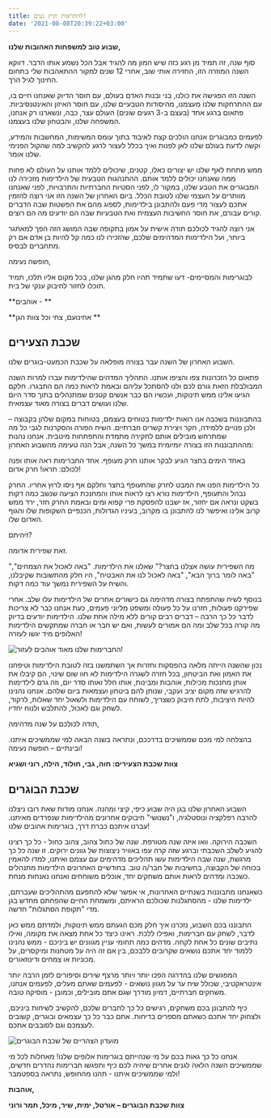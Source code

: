 ```yaml
---
title: להתראות וקיץ נעים!
date: '2021-08-08T20:39:22+03:00'
---
```

**שבוע טוב למשפחות האהובות שלנו,**

סוף שנה, זה תמיד מן רגע כזה שיש המון מה להגיד אבל הכל נשמע אותו הדבר. דווקא השנה המוזרה הזו, החזירה אותי שוב, אחרי 12 שנים למקור ההתאהבות שלי בתחום החינוך לגיל הרך. 

השנה הזו הפגישה את כולנו, בני ובנות האדם בעולם, עם חוסר הדיוק שאנחנו חיים בו, עם ההתרחקות שלנו מעצמנו, מהיסודות הטבעיים שלנו, עם חוסר האיזון והאינטנסיביות. פתאום ברגע אחד (בעצם ב-3 רגעים שונים) העולם עצר, כבה, ונשארנו רק אנחנו, המשפחה שלנו, והבטחון שלנו בעצמנו. 

לפעמים כמבוגרים אנחנו הולכים קצת לאיבוד בתוך עומס המשימות, המחשבות והמידע, וקשה לדעת בעולם שלנו לאן לפנות ואיך בכלל לעצור לרגע להקשיב למה שהקול הפנימי שלנו אומר. 

ממש מתחת לאף שלנו יש יצורים כאלו, קטנים, שיכולים ללמד אותנו על העולם לא פחות ממה שאנחנו  יכולים ללמד אותם. ההתנהגות הטבעית של הילדימות מזכירה לנו המבוגרים את הטבע שלנו, במקור לו, לפני הסטיות החברתיות והתרבויות, לפני שאנחנו מוותרים על העצמי שלנו לטובת הכלל. ביום האחרון של השנה הזו אני רוצה להזמין אתכם לעצור מדי פעם ולהתבונן בילדימות, לספוג מהם את הפשטות שבה הדברים קורים עבורם, את חוסר החשיבות העצמית ואת הטבעיות שבה הם יודעים מה הם רוצים. 

אני רוצה להגיד לכולכם תודה אישית על אמון בתקופה שבה המושג הזה הפך למאתגר ביותר, ועל הילדימות המדהימים שלכם, שהזכירו לנו כמה קל להיות בן אדם אם רק מתחברים לבסיס. 

חופשה נעימה, 

לבוגרימות והמסיימים- דעו שתמיד תהיו חלק מהגן שלנו, בכל מקום אליו תלכו, תמיד תוכלו לחזור לחיבוק ענקי של בית.

**אוהבים - **

**אחינועם, צחי וכל צוות הגן **



## שכבת הצעירים

השבוע האחרון של השנה עבר בצורה מופלאה על שכבת הכמעט-בוגרים שלנו.

פתאום כל הזכרונות צפו והציפו אותנו. התהליך המדהים שהילדימות עברו למרות השנה המבולבלת הזאת גורם לכם ולנו להסתכל עליהם ובאמת לראות כמה הם התבגרו. חלקם הגיעו אלינו ממש תינוקות, ועכשיו הם כבר אנשים קטנים שמתנהלים בתוך סדר היום שלנו ועושים דברים בצורה מאוד עצמאית.

בהתבוננות בשכבה אנו רואות ילדימות בטוחים בעצמם, בטוחות במקום שלהן בקבוצה – ולכן פנויים ללמידה, חקר ויצירת קשרים חברתיים. השיח הפורה והסקרנות לגבי כל מה שמתרחש מובילים אותם לחקירה מתמדת והתפתחות מיטבית. אנחנו נהנות מההתבוננות הזו בצורה יומיומית במשך כל השנה, אבל הנה טעימה מהשבוע האחרון: 

באחד הימים בחצר הגיע לבקר אותנו חרק מעופף. אחד החברימות ראה אותו ופנה לכולם: תראו! חרק אדום!

כל הילדימות הפנו את המבט לחרק שהתעופף בחצר וחלקם אף ניסו לרוץ אחריו. החרק נבהל והתעופף, הילדימות נורא רצו לראות אותו והמחנכת הציעה שנשב כמה דקות בשקט ונראה אם יחזור, אז ישבנו להפסקת פרי קפוא ומים ובאמת החרק חזר, ירד ממש קרוב אלינו ואיפשר לנו להתבונן בו מקרוב, בעיניו הגדולות, הכנפיים השקופות שלו והגוף האדום שלו.

זיהיתם?

זאת שפירית אדומה.

"מה השפירית עושה אצלנו בחצר?" שאלנו את הילדימות. "באה לאכול את הצמחים", "באה לומר ברוך הבא", "באה לאכול לנו את האבטיח", היו חלק מהתשובות שקיבלנו, והשיח על השפירית נמשך עוד כמה דקות.

בנוסף לשיח שהתפתח בצורה מדהימה גם כישורים אחרים של הילדימות עלו שלב. אחרי שפירקנו פעולות, חזרנו על כל פעולה ומשפט מליוני פעמים, כעת אנחנו כבר לא צריכות לדבר כל כך הרבה – דברים רבים קורים ללא מילה אחת שלנו. הילדימות יודעים בדיוק מה קורה בכל שלב ומה הם אמורים לעשות, ואם יש חבר או חברה שמתקשים הילדימות האלופים מיד יגשו לעזרה!

![החברימות שלנו מאוד אוהבים לעזור!](/img/pics/צעירים-עזרה-לחבר.jpeg)

נכון שהשנה הייתה מלאה בהפסקות וחזרות אך השתמשנו בזה לטובת הילדימות וטיפחנו את האמון ואת הביטחון, בכל חזרה לשגרה הילדימות לא חוו שום שינוי, הם קיבלו את אותן מחנכות מכילות, אוהבות ומבינות, אותו חלל ואותו סדר יום, וזה גרם לילדימות להרגיש שזה מקום יציב ועקבי, שנותן להם ביטחון ועצמאות ביום שלהם. אנחנו נהנינו להיות היציבות, לתת חיבוק כשצריך, לשוחח עם הילדימות ולשאול יחד שאלות, לרקוד, לשחק וגם לאכול, להתלבש ולנוח יחדיו. 

תודה לכולכם על שנה מדהימה,

בהצלחה למי מכם שממשיכים בדרככם, ונתראה בשנה הבאה למי שממשיכים איתנו. ובינתיים – חופשה נעימה!

**צוות שכבת הצעירים: חוה, גבי, חולוד, הילה, רוני ושגיא**

## שכבת הבוגרים

השבוע האחרון שלנו בגן היה שבוע כיפי, קיצי ומהנה. אנחנו מודות שאת רובו ניצלנו להרבה רפלקציה ונוסטלגיה, ו"נשנושי" חיבוקים אחרונים מהילדימות שנפרדים מאיתנו. עברנו איתכם כברת דרך, בוגרימות אהובים שלנו!

השכבה הירוקה. וואו איזה שנה מטורפת. שנה של כחול צהוב, צהוב כחול -  כל כך רצינו להגיע לשלב השכבתי וברגע שזה קרה עפו באוויר ניצוצות של גוונים ירוקים. זו שנה כל כך מרגשת, שנה שבה הילדימות עשו תהליכים מדהימים עם עצמם ואיתנו, למדו להאמין בכוחה של  הקבוצה, בחשיבות של חבר/ה טוב.  בחודשיים האחרונים הילדימות מתנהלים כשכבה ומדהים לראות אותם משחקים יחד, אוכלים משוחחים ואנחנו נאנחות מנחת.

כשאנחנו מתבוננות בשנתיים האחרונות, אי אפשר שלא להתפעם מהתהליכים שעברתם, ילדימות שלנו - מהסתגלנות שכולכם הראיתם, ומשמחת החיים שהפחתם מחדש בגן מדי "תקופת הסתגלות" חדשה.

התבוננו בכם השבוע, נזכרנו איך חלק מכם הגעתם ממש תינוקות, ולמדתם ממש כאן לדבר, לשחק עם חברימות, ואפילו ללכת. ראינו כיצד כל אחת מצאה את מקומה, ואילו נתיבים שונים כל אחת לקחה. מדהים כמה תחומי עניין מגוונים יש ביניכם - ממש נהנינו ללמוד יחד אתכם נושאים שקרובים ללבכם, בין אם זה היה על מטחנות ומיקסרים, על מכוניות או צמחים ודינוזאורים.

המפגשים שלנו בהדרגה הפכו יותר ויותר מרצף שירים וסיפורים לזמן הרבה יותר אינטראקטיבי, שכולל שיח ער על מגוון נושאים - לפעמים שאתם מעלים, לפעמים אנחנו, משחקים חברתיים, דמיון מודרך שגם אתם מובילים, וכמובן - מוסיקה טובה.

כיף להתבונן בכם משחקים, רגישים כל כך לחברים שלכם, להקשיב לשיחות ביניכם, ולצחוק יחד אתכם כשאתם מספרים בדיחות. אתם כבר כל כך עצמאים ובוגרים, קשובים לעצמכם וגם לסובבים אתכם.

![מועדון הצהריים של שכבת הבוגרים](/img/pics/בוגרים-מועדון-הצהריים.jpeg)

אנחנו כל כך גאות בכם על מי שנהייתם בוגרימות אלופים שלנו! מאחלות לכל מי שממשיכים השנה הלאה לגנים אחרים שיהיה לכם כיף ותפגשו חברימות נהדרים חדשים, ולמי שממשיכים איתנו - תהנו מהחופש, נתראה בספטמבר!

**אוהבות,**

**צוות שכבת הבוגרים – אורטל, ימית, שיר, מיכל, תמר ורוני**
